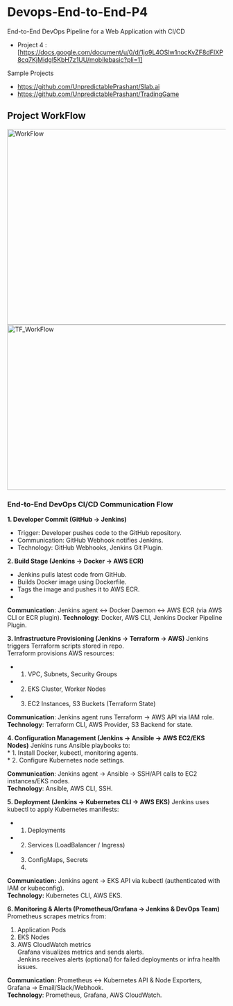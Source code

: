 # Devops-End-to-End-P4

 End-to-End DevOps Pipeline for a Web Application with CI/CD
  - Project 4 : [https://docs.google.com/document/u/0/d/1jo9L4OSIw1nocKvZF8dFIXP8cq7KjMidgl5KbH7z1UU/mobilebasic?pli=1]


Sample Projects 
- https://github.com/UnpredictablePrashant/Slab.ai
- https://github.com/UnpredictablePrashant/TradingGame




## Project WorkFlow

<img width="720" height="450" alt="WorkFlow" src="https://github.com/user-attachments/assets/648bb08b-c977-481d-a1ab-a93d2bc92c76" />   <img width="620" height="380" alt="TF_WorkFlow" src="https://github.com/user-attachments/assets/4df0b16e-4f9f-4986-bb0c-0f0374d5687c" />





### End-to-End DevOps CI/CD Communication Flow

**1. Developer Commit (GitHub → Jenkins)**
  * Trigger: Developer pushes code to the GitHub repository.
  * Communication: GitHub Webhook notifies Jenkins.
  * Technology: GitHub Webhooks, Jenkins Git Plugin.

**2. Build Stage (Jenkins → Docker → AWS ECR)**
  * Jenkins pulls latest code from GitHub.
  * Builds Docker image using Dockerfile.
  * Tags the image and pushes it to AWS ECR.
  * 
  **Communication**: Jenkins agent ↔ Docker Daemon ↔ AWS ECR (via AWS CLI or ECR plugin).
  **Technology**: Docker, AWS CLI, Jenkins Docker Pipeline Plugin.

**3. Infrastructure Provisioning (Jenkins → Terraform → AWS)**
  Jenkins triggers Terraform scripts stored in repo.  
  Terraform provisions AWS resources:  
   * 1. VPC, Subnets, Security Groups 
   * 2. EKS Cluster, Worker Nodes  
   * 3. EC2 Instances, S3 Buckets (Terraform State)   
  
  **Communication**: Jenkins agent runs Terraform → AWS API via IAM role.  
  **Technology**: Terraform CLI, AWS Provider, S3 Backend for state.

**4. Configuration Management (Jenkins → Ansible → AWS EC2/EKS Nodes)**
  Jenkins runs Ansible playbooks to:  
    * 1. Install Docker, kubectl, monitoring agents.  
    * 2. Configure Kubernetes node settings.  
    
   **Communication**: Jenkins agent → Ansible → SSH/API calls to EC2 instances/EKS nodes.  
   **Technology**: Ansible, AWS CLI, SSH.
    
**5. Deployment (Jenkins → Kubernetes CLI → AWS EKS)**
  Jenkins uses kubectl to apply Kubernetes manifests:  
   * 1. Deployments  
   * 2. Services (LoadBalancer / Ingress)  
   * 3. ConfigMaps, Secrets
     4. 
 **Communication:** Jenkins agent → EKS API via kubectl (authenticated with IAM or kubeconfig).  
 **Technology:** Kubernetes CLI, AWS EKS.

**6. Monitoring & Alerts (Prometheus/Grafana → Jenkins & DevOps Team)**
Prometheus scrapes metrics from:
  1. Application Pods  
  2. EKS Nodes  
  3. AWS CloudWatch metrics  
  Grafana visualizes metrics and sends alerts.  
  Jenkins receives alerts (optional) for failed deployments or infra health issues.
 
**Communication**: Prometheus ↔ Kubernetes API & Node Exporters, Grafana → Email/Slack/Webhook.  
**Technology**: Prometheus, Grafana, AWS CloudWatch.

 
